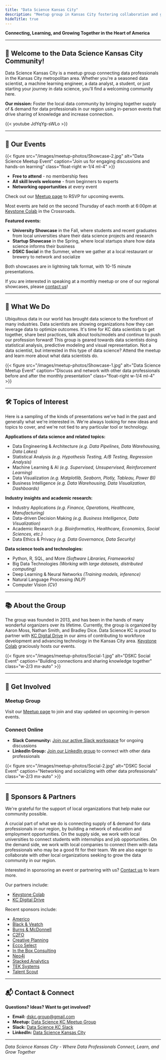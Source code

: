 ```yaml
---
title: "Data Science Kansas City"
description: "Meetup group in Kansas City fostering collaboration and growth for data professionals."
hideTitle: true
---
```


**Connecting, Learning, and Growing Together in the Heart of America**

---

## 🚀 Welcome to the Data Science Kansas City Community!

Data Science Kansas City is a meetup group connecting data professionals in the Kansas City metropolitan area. Whether you're a seasoned data scientist, a machine learning engineer, a data analyst, a student, or just starting your journey in data science, you'll find a welcoming community here.

**Our mission:** Foster the local data community by bringing together supply of & demand for data professionals in our region using in-person events that drive sharing of knowledge and increase connection.

{{< youtube JdYqYg-sWLo >}}

---

## 📅 Our Events

{{< figure src="/images/meetup-photos/Showcase-2.jpg" alt="Data Science Meetup Event" caption="Join us for engaging discussions and hands-on learning" class="float-right w-1/4 ml-4" >}}

- **Free to attend** - no membership fees
- **All skill levels welcome** - from beginners to experts
- **Networking opportunities** at every event

Check out our [Meetup page](/meetup) to RSVP for upcoming events.

Most events are held on the second Thursday of each month at 6:00pm at [Keystone Colab](https://www.keystonedistrict.org/) in the Crossroads.

**Featured events:**

- **University Showcase** in the Fall, where students and recent graduates from local universities share their data science projects and research
- **Startup Showcase** in the Spring, where local startups share how data science informs their business
- **DSKC Social** in the Summer, where we gather at a local restaurant or brewery to network and socialize

Both showcases are in lightning talk format, with 10-15 minute presentations.

If you are interested in speaking at a monthly meetup or one of our regional showcases, please [contact us](mailto:dskc.group@gmail.com)!

---

## 🎯 What We Do

Ubiquitous data in our world has brought data science to the forefront of many industries.
Data scientists are showing organizations how they can leverage data to optimize outcomes.
It's time for KC data scientists to get together, share best practices, talk about tools/models and continue to push our profession forward!
This group is geared towards data scientists doing statistical analysis, predictive modeling and visual representation.
Not a data scientist, but interested in this type of data science?
Attend the meetup and learn more about what data scientists do.

{{< figure src="/images/meetup-photos/Showcase-1.jpg" alt="Data Science Meetup Event" caption="Discuss and network with other data professionals before and after the monthly presentation" class="float-right w-1/4 ml-4" >}}

---

## 🛠️ Topics of Interest

Here is a sampling of the kinds of presentations we've had in the past and generally what we're interested in.
We're always looking for new ideas and topics to cover, and we're not tied to any particular tool or technology.

**Applications of data science and related topics:**

- Data Engineering & Architecture *(e.g. Data Pipelines, Data Warehousing, Data Lakes)*
- Statistical Analysis *(e.g. Hypothesis Testing, A/B Testing, Regression Analysis)*
- Machine Learning & AI *(e.g. Supervised, Unsupervised, Reinforcement Learning)*
- Data Visualization *(e.g. Matplotlib, Seaborn, Plotly, Tableau, Power BI)*
- Business Intelligence *(e.g. Data Warehousing, Data Visualization, Dashboards)*

**Industry insights and academic research:**

- Industry Applications *(e.g. Finance, Operations, Healthcare, Manufacturing)*
- Data-driven Decision Making *(e.g. Business Intelligence, Data Visualization)*
- Academic Research *(e.g. Bioinformatics, Healthcare, Economics, Social Sciences, etc.)*
- Data Ethics & Privacy *(e.g. Data Governance, Data Security)*

**Data science tools and technologies:**

- Python, R, SQL, and More *(Software Libraries, Frameworks)*
- Big Data Technologies *(Working with large datasets, distributed computing)*
- Deep Learning & Neural Networks *(Training models, inference)*
- Natural Language Processing *(NLP)*
- Computer Vision *(CV)*

---

## 📚 About the Group

The group was founded in 2013, and has been in the hands of many wonderful organizers over its lifetime.
Currently, the group is organized by Aaron Moss, Nathan Smith, and Bradley Dice.
Data Science KC is proud to partner with [KC Digital Drive](https://www.kcdigitaldrive.org/) in our aims of contributing to workforce development and advancing technology in the Kansas City area.
[Keystone Colab](https://www.keystonedistrict.org/) graciously hosts our events.

{{< figure src="/images/meetup-photos/Social-1.jpg" alt="DSKC Social Event" caption="Building connections and sharing knowledge together" class="w-2/3 mx-auto" >}}

---

## 🤝 Get Involved

### Meetup Group

Visit our [Meetup page](/meetup) to join and stay updated on upcoming in-person events.

### Connect Online

- **Slack Community:** [Join our active Slack workspace](/slack) for ongoing discussions
- **LinkedIn Group:** [Join our LinkedIn group](/linkedin) to connect with other data professionals

{{< figure src="/images/meetup-photos/Social-2.jpg" alt="DSKC Social Event" caption="Networking and socializing with other data professionals" class="w-2/3 mx-auto" >}}

---

## 🤗 Sponsors & Partners

We're grateful for the support of local organizations that help make our community possible.

A crucial part of what we do is connecting supply of & demand for data professionals in our region, by building a network of education and employment opportunities.
On the supply side, we work with local universities to connect students with internships and job opportunities.
On the demand side, we work with local companies to connect them with data professionals who may be a good fit for their team.
We are also eager to collaborate with other local organizations seeking to grow the data community in our region.

Interested in sponsoring an event or partnering with us? [Contact us](#contact) to learn more.

Our partners include:

- [Keystone Colab](https://www.keystonedistrict.org/)
- [KC Digital Drive](https://www.kcdigitaldrive.org/)

Recent sponsors include:

- [Americo](https://www.americo.com/)
- [Black & Veatch](https://www.bv.com/)
- [Burns & McDonnell](https://www.burnsmcd.com/)
- [C2FO](https://www.c2fo.com/)
- [Creative Planning](https://www.creativeplanning.com/)
- [Ecco Select](https://www.eccoselect.com/)
- [In the Box Consulting](https://intheboxconsult.wordpress.com/about/)
- [Neo4j](https://neo4j.com/)
- [Stacked Analytics](https://stackedanalytics.com/)
- [TEK Systems](https://www.teksystems.com/)
- [Talent Scout](https://www.teamtalentscout.com/)

---

## 📬 Contact & Connect

**Questions? Ideas? Want to get involved?**

- **Email:** [dskc.group@gmail.com](mailto:dskc.group@gmail.com)
- **Meetup:** [Data Science KC Meetup Group](/meetup)
- **Slack:** [Data Science KC Slack](/slack)
- **LinkedIn:** [Data Science Kansas City](/linkedin)

---

*Data Science Kansas City - Where Data Professionals Connect, Learn, and Grow Together*
